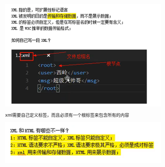 ![image-20210510122051524](image-20210510122051524.png)

xml需要自己定义标签，而且必须有一个根标签来包含所有的内容

![image-20210510122447600](image-20210510122447600.png)